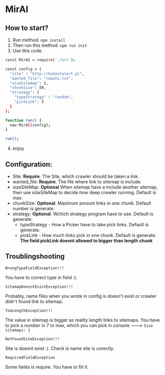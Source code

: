 # MirAI

## How to start?
1. Run method:
``
npm install
``
2. Then run this method:
``
npm run init
``
3. Use this code.
```sh
const MirAI = require('./src');

const config = {
  "site" : "http://budzetalert.pl",
  "wanted_file": "robots.txt",
  "sizeSitemap": 1,
  "chunkSize": 50,
  "strategy": {
    "typeStrategy" : "random",
    "pickLink": 3
  }
};

function run() {
  new MirAI(config);
}

run();
```
4. enjoy

## Configuration:
  - Site: **Require**. The Site, which crawler should be taken a link.
  - wanted_file: **Require**. The file where link to sitemap is include.
  - sizeSiteMap: **Optional** When sitemap have a include another sitemap, then use sizeSiteMap to decide how deep crawler running. Default is max.
  - chunkSize: **Optional**. Maximum amount links in one chunk. Default number is generate.
  - strategy: **Optional**. Wchich strategy program have to use. Default is generate.
    - typeStrategy - How a Picker have to take pick links. Default is generate.
    - pickLink - How much links pick in one chunk. Default is generate. **The field pickLink doesnt allowed to bigger than length chunk**
 
 ## Troublingshooting
 
```
WrongTypeFieldException!!!
```
You have to correct type in field :).

```
SitemapDoesntExistException!!!
```
Probably, name files when you wrote in config is doesn't exist or crawler didn't found link to sitemap.

```
TooLengthException!!!
```
The value in sitemap is bigger as reality length links to sitemaps. You have to pick a number in 7 to max, which you can pick in console ---> ``Size sitemaps: 1``

```
NotFoundSiteException!!!
```
Site is doesnt exist :). Check is name site is corectly.

```
RequiredFieldException
```
Some fields is require. You have to fill it.






  
